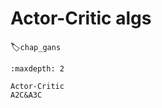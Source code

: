

<!--
 * @version:
 * @Author:  StevenJokess（蔡舒起） https://github.com/StevenJokess
 * @Date: 2023-03-22 02:33:39
 * @LastEditors:  StevenJokess（蔡舒起） https://github.com/StevenJokess
 * @LastEditTime: 2023-03-22 02:36:33
 * @Description:
 * @Help me: 如有帮助，请赞助，失业3年了。![支付宝收款码](https://github.com/StevenJokess/d2rl/blob/master/img/%E6%94%B6.jpg)
 * @TODO::
 * @Reference:
-->
# Actor-Critic algs
:label:`chap_gans`

```toc
:maxdepth: 2

Actor-Critic
A2C&A3C
```
